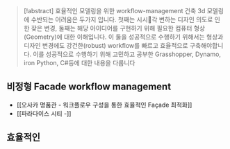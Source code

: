 
> [!abstract] 효율적인 모델링을 위한 workflow-management
> 건축 3d 모델링에 수반되는 어려움은 두가지 입니다. 첫째는 시시각 변하는 디자인 의도로 인한 잦은 변경, 둘째는 해당 아이디어를 구현하기 위해 필요한 컴퓨터 형상(Geometry)에 대한 이해입니다. 이 둘을 성공적으로 수행하기 위해서는 형상과 디자인 변경에도 강건한(robust) workflow를 빠르고 효율적으로 구축해야합니다. 이를 성공적으로 수행하기 위해 고민하고 공부한 Grasshopper, Dynamo, iron Python, C#등에 대한 내용을 다룹니다


## 비정형 Facade workflow management

- [[오사카 명품관 - 워크플로우 구성을 통한 효율적인 Façade 최적화]]
- [[파라다이스 시티 -]]

## 효율적인